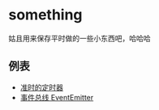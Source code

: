 # something
姑且用来保存平时做的一些小东西吧，哈哈哈


## 例表
- [准时的定时器](timer/README.md)
- [事件总线 EventEmitter](EventEmitt/README.md)
